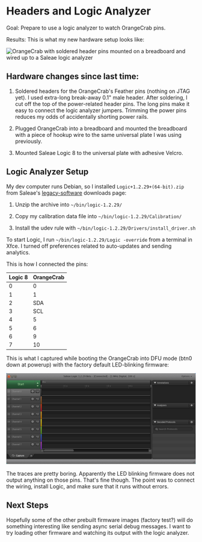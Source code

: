 # Headers and Logic Analyzer

Goal: Prepare to use a logic analyzer to watch OrangeCrab pins.

Results: This is what my new hardware setup looks like:

![OrangeCrab with soldered header pins mounted on a breadboard and wired up
to a Saleae logic analyzer](headers_and_logic_analyzer.jpeg)

## Hardware changes since last time:

1. Soldered headers for the OrangeCrab's Feather pins (nothing on JTAG yet).
   I used extra-long break-away 0.1" male header. After soldering, I cut off
   the top of the power-related header pins. The long pins make it easy to
   connect the logic analyzer jumpers. Trimming the power pins reduces my odds
   of accidentally shorting power rails.

2. Plugged OrangeCrab into a breadboard and mounted the breadboard with a piece
   of hookup wire to the same universal plate I was using previously.

3. Mounted Saleae Logic 8 to the universal plate with adhesive Velcro.


## Logic Analyzer Setup

My dev computer runs Debian, so I installed `Logic+1.2.29+(64-bit).zip` from
Saleae's
[legacy-software](https://support.saleae.com/logic-software/legacy-software/older-software-releases)
downloads page:

1. Unzip the archive into `~/bin/logic-1.2.29/`

2. Copy my calibration data file into `~/bin/logic-1.2.29/Calibration/`

3. Install the udev rule with `~/bin/logic-1.2.29/Drivers/install_driver.sh`

To start Logic, I run `~/bin/logic-1.2.29/Logic -override` from a terminal in
Xfce. I turned off preferences related to auto-updates and sending analytics.

This is how I connected the pins:

| Logic 8 | OrangeCrab |
| ------- | ---------- |
| 0 | 0 |
| 1 | 1 |
| 2 | SDA |
| 3 | SCL |
| 4 | 5 |
| 5 | 6 |
| 6 | 9 |
| 7 | 10 |

This is what I captured while booting the OrangeCrab into DFU mode (btn0 down
at powerup) with the factory default LED-blinking firmware:

![screenshot of Saleae Logic 1.x logic analyzer software](Logic-screenshot.png)

The traces are pretty boring. Apparently the LED blinking firmware does not
output anything on those pins. That's fine though. The point was to connect the
wiring, install Logic, and make sure that it runs without errors.


## Next Steps

Hopefully some of the other prebuilt firmware images (factory test?) will do
something interesting like sending async serial debug messages. I want to try
loading other firmware and watching its output with the logic analyzer.
